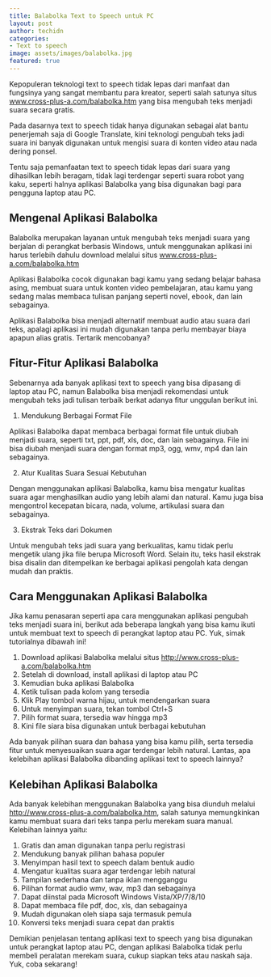```yaml
---
title: Balabolka Text to Speech untuk PC
layout: post
author: techidn
categories: 
- Text to speech
image: assets/images/balabolka.jpg
featured: true
---
```


Kepopuleran teknologi text to speech tidak lepas dari manfaat dan fungsinya yang sangat membantu para kreator, seperti salah satunya situs www.cross-plus-a.com/balabolka.htm yang bisa mengubah teks menjadi suara secara gratis.

Pada dasarnya text to speech tidak hanya digunakan sebagai alat bantu penerjemah saja di Google Translate, kini teknologi pengubah teks jadi suara ini banyak digunakan untuk mengisi suara di konten video atau nada dering ponsel.

Tentu saja pemanfaatan text to speech tidak lepas dari suara yang dihasilkan lebih beragam, tidak lagi terdengar seperti suara robot yang kaku, seperti halnya aplikasi Balabolka yang bisa digunakan bagi para pengguna laptop atau PC.

## Mengenal Aplikasi Balabolka

Balabolka merupakan layanan untuk mengubah teks menjadi suara yang berjalan di perangkat berbasis Windows, untuk menggunakan aplikasi ini harus terlebih dahulu download melalui situs www.cross-plus-a.com/balabolka.htm

Aplikasi Balabolka cocok digunakan bagi kamu yang sedang belajar bahasa asing, membuat suara untuk konten video pembelajaran, atau kamu yang sedang malas membaca tulisan panjang seperti novel, ebook, dan lain sebagainya.

Aplikasi Balabolka bisa menjadi alternatif membuat audio atau suara dari teks, apalagi aplikasi ini mudah digunakan tanpa perlu membayar biaya apapun alias gratis. Tertarik mencobanya? 

## Fitur-Fitur Aplikasi Balabolka

Sebenarnya ada banyak aplikasi text to speech yang bisa dipasang di laptop atau PC, namun Balabolka bisa menjadi rekomendasi untuk mengubah teks jadi tulisan terbaik berkat adanya fitur unggulan berikut ini.

1. Mendukung Berbagai Format File

Aplikasi Balabolka dapat membaca berbagai format file untuk diubah menjadi suara, seperti txt, ppt, pdf, xls, doc, dan lain sebagainya. File ini bisa diubah menjadi suara dengan format mp3, ogg, wmv, mp4 dan lain sebagainya.

2. Atur Kualitas Suara Sesuai Kebutuhan

Dengan menggunakan aplikasi Balabolka, kamu bisa mengatur kualitas suara agar menghasilkan audio yang lebih alami dan natural. Kamu juga bisa mengontrol kecepatan bicara, nada, volume, artikulasi suara dan sebagainya.

3. Ekstrak Teks dari Dokumen

Untuk mengubah teks jadi suara yang berkualitas, kamu tidak perlu mengetik ulang jika file berupa Microsoft Word. Selain itu, teks hasil ekstrak bisa disalin dan ditempelkan ke berbagai aplikasi pengolah kata dengan mudah dan praktis.

## Cara Menggunakan Aplikasi Balabolka

Jika kamu penasaran seperti apa cara menggunakan aplikasi pengubah teks menjadi suara ini, berikut ada beberapa langkah yang bisa kamu ikuti untuk membuat text to speech di perangkat laptop atau PC. Yuk, simak tutorialnya dibawah ini!

1. Download aplikasi Balabolka melalui situs http://www.cross-plus-a.com/balabolka.htm
2. Setelah di download, install aplikasi di laptop atau PC
3. Kemudian buka aplikasi Balabolka
4. Ketik tulisan pada kolom yang tersedia
5. Klik Play tombol warna hijau, untuk mendengarkan suara
6. Untuk menyimpan suara, tekan tombol Ctrl+S
7. Pilih format suara, tersedia wav hingga mp3
8. Kini file siara bisa digunakan untuk berbagai kebutuhan

Ada banyak pilihan suara dan bahasa yang bisa kamu pilih, serta tersedia fitur untuk menyesuaikan suara agar terdengar lebih natural. Lantas, apa kelebihan aplikasi Balabolka dibanding aplikasi text to speech lainnya?

## Kelebihan Aplikasi Balabolka

Ada banyak kelebihan menggunakan Balabolka yang bisa diunduh melalui http://www.cross-plus-a.com/balabolka.htm, salah satunya memungkinkan kamu membuat suara dari teks tanpa perlu merekam suara manual. Kelebihan lainnya yaitu:

1. Gratis dan aman digunakan tanpa perlu registrasi
2. Mendukung banyak pilihan bahasa populer
3. Menyimpan hasil text to speech dalam bentuk audio
4. Mengatur kualitas suara agar terdengar lebih natural
5. Tampilan sederhana dan tanpa iklan mengganggu
6. Pilihan format audio wmv, wav, mp3 dan sebagainya
7. Dapat diinstal pada Microsoft Windows Vista/XP/7/8/10
8. Dapat membaca file pdf, doc, xls, dan sebagainya
9. Mudah digunakan oleh siapa saja termasuk pemula
10. Konversi teks menjadi suara cepat dan praktis

Demikian penjelasan tentang aplikasi text to speech yang bisa digunakan untuk perangkat laptop atau PC, dengan aplikasi Balabolka tidak perlu membeli peralatan merekam suara, cukup siapkan teks atau naskah saja. Yuk, coba sekarang!
